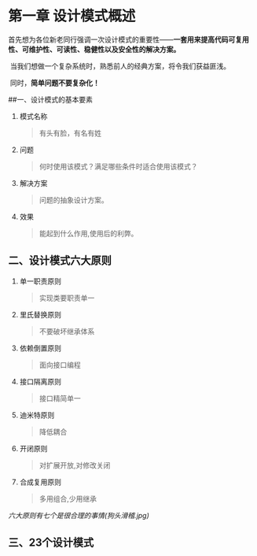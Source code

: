 # 第一章 设计模式概述

​	首先想为各位新老同行强调一次设计模式的重要性——**一套用来提高代码可复用性、可维护性、可读性、稳健性以及安全性的解决方案。**

​	当我们想做一个复杂系统时，熟悉前人的经典方案，将令我们获益匪浅。

​	同时，**简单问题不要复杂化！**

##一、设计模式的基本要素

 1. 模式名称

    > 有头有脸，有名有姓

 2. 问题

    > 何时使用该模式？满足哪些条件时适合使用该模式？

 3. 解决方案

    > 问题的抽象设计方案。

 4. 效果

    > 能起到什么作用,使用后的利弊。

## 二、设计模式六大原则

 1. 单一职责原则

    > 实现类要职责单一

 2. 里氏替换原则

    > 不要破坏继承体系

 3. 依赖倒置原则

    > 面向接口编程

 4. 接口隔离原则

    > 接口精简单一

 5. 迪米特原则

    > 降低耦合

 6. 开闭原则

    > 对扩展开放,对修改关闭

 7. 合成复用原则

    > 多用组合,少用继承

*六大原则有七个是很合理的事情(狗头滑稽.jpg)*

## 三、23个设计模式

